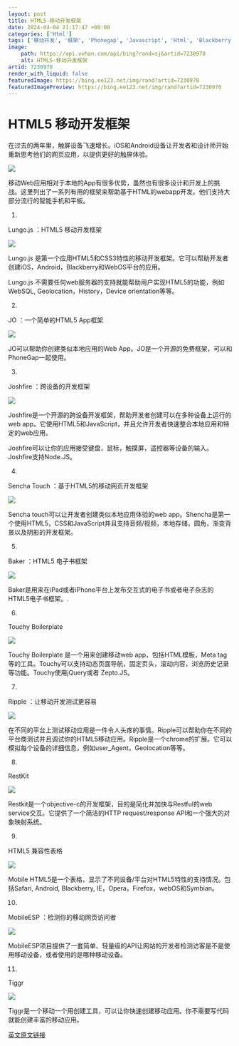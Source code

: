 ```yaml
---
layout: post
title: HTML5-移动开发框架
date: 2024-04-04 21:17:47 +08:00
categories: ['Html']
tags: ['移动开发', '框架', 'Phonegap', 'Javascript', 'Html', 'Blackberry']
image:
    path: https://api.vvhan.com/api/bing?rand=sj&artid=7230970
    alt: HTML5-移动开发框架
artid: 7230970
render_with_liquid: false
featuredImage: https://bing.ee123.net/img/rand?artid=7230970
featuredImagePreview: https://bing.ee123.net/img/rand?artid=7230970
---
```


# HTML5 移动开发框架

在过去的两年里，触屏设备飞速增长。iOS和Android设备让开发者和设计师开始重新思考他们的网页应用，以提供更好的触屏体验。

![](https://i-blog.csdnimg.cn/blog_migrate/63f96969097da13f887b3d0eed4c757f.jpeg)
  
移动Web应用相对于本地的App有很多优势，虽然也有很多设计和开发上的挑战。这里列出了一系列有用的框架来帮助基于HTML的webapp开发。他们支持大部分流行的智能手机和平板。
  
  
1.
Lungo.js
：HTML5 移动开发框架
  
![](https://i-blog.csdnimg.cn/blog_migrate/1f3bb9f9ae8ae6cb92b1ee618c3d82d4.jpeg)

Lungo.js 是第一个应用HTML5和CSS3特性的移动开发框架。它可以帮助开发者创建iOS，Android，Blackberry和WebOS平台的应用。
  
  
Lungo.js 不需要任何web服务器的支持就能帮助用户实现HTML5的功能，例如WebSQL, Geolocation，History，Device orientation等等。
  
  
2.
JO
：一个简单的HTML5 App框架

![](https://i-blog.csdnimg.cn/blog_migrate/d05699d8565190a3aca27f4a411df6bd.jpeg)
  
JO可以帮助你创建类似本地应用的Web App。JO是一个开源的免费框架，可以和PhoneGap一起使用。
  
  
3.
Joshfire
：跨设备的开发框架

![](https://i-blog.csdnimg.cn/blog_migrate/2a78e6be60a26d2b94b93e85a1dc771d.jpeg)
  
Joshfire是一个开源的跨设备开发框架，帮助开发者创建可以在多种设备上运行的web app。它使用HTML5和JavaScript，并且允许开发者快速整合本地应用和特定的web应用。
  
  
Joshfire可以让你的应用接受键盘，鼠标，触摸屏，遥控器等设备的输入。Joshfire支持Node.JS。
  
  
4.
Sencha Touch
：基于HTML5的移动网页开发框架

![](https://i-blog.csdnimg.cn/blog_migrate/c6ce0b8efc0b4435f7d4ac856fb88c3a.jpeg)
  
Sencha touch可以让开发者创建类似本地应用体验的web app。Shencha是第一个使用HTML5，CSS和JavaScript并且支持音频/视频，本地存储，圆角，渐变背景以及阴影的开发框架。
  
  
5.
Baker
：HTML5 电子书框架

![](https://i-blog.csdnimg.cn/blog_migrate/64012e99260cde01c02a1bbb8a45d127.jpeg)
  
Baker是用来在iPad或者iPhone平台上发布交互式的电子书或者电子杂志的HTML5电子书框架。.
  
  
6.
Touchy Boilerplate

![](https://i-blog.csdnimg.cn/blog_migrate/5054931afede1099389e1dc326e43cfb.jpeg)
  
Touchy Boilerplate 是一个用来创建移动web app，包括HTML模板，Meta tag等的工具。Touchy可以支持动态页面导航，固定页头，滚动内容，浏览历史记录等功能。Touchy使用jQuery或者 Zepto.JS。
  
  
7.
Ripple
：让移动开发测试更容易

![](https://i-blog.csdnimg.cn/blog_migrate/48152dbb32868dd4f10875c3f8a1d8db.jpeg)
  
在不同的平台上测试移动应用是一件令人头疼的事情。Ripple可以帮助你在不同的平台商测试并且调试你的HTML5移动应用。Ripple是一个chrome的扩展。它可以模拟每个设备的详细信息，例如user\_Agent，Geolocation等等。
  
  
8.
RestKit

![](https://i-blog.csdnimg.cn/blog_migrate/b38d28397b6c9bbbd175a0e6bfe44f4a.jpeg)
  
Restkit是一个objective-c的开发框架，目的是简化并加快与Restful的web service交互。它提供了一个简洁的HTTP request/response API和一个强大的对象映射系统。
  
  
9.
HTML5 兼容性表格

![](https://i-blog.csdnimg.cn/blog_migrate/b4b8084e2f08cb2b1be7071a7624cf59.jpeg)
  
Mobile HTML5是一个表格，显示了不同设备/平台对HTML5特性的支持情况。包括Safari, Android, Blackberry, IE，Opera，Firefox，webOS和Symbian。
  
  
10.
MobileESP
：检测你的移动网页访问者

![](https://i-blog.csdnimg.cn/blog_migrate/2616e97c3f431276efc0687552ac0f50.jpeg)
  
MobileESP项目提供了一套简单、轻量级的API让网站的开发者检测访客是不是使用移动设备，或者使用的是哪种移动设备。
  
  
11.
Tiggr

![](https://i-blog.csdnimg.cn/blog_migrate/2b7530d595fa0f9cb579778ea979fa6f.jpeg)
  
Tiggr是一个移动一个用创建工具，可以让你快速创建移动应用。你不需要写代码就能创建丰富的移动应用。

[英文原文链接](http://skytechgeek.com/2011/11/html5-frameworks-and-useful-apps-for-mobile-web-development/)